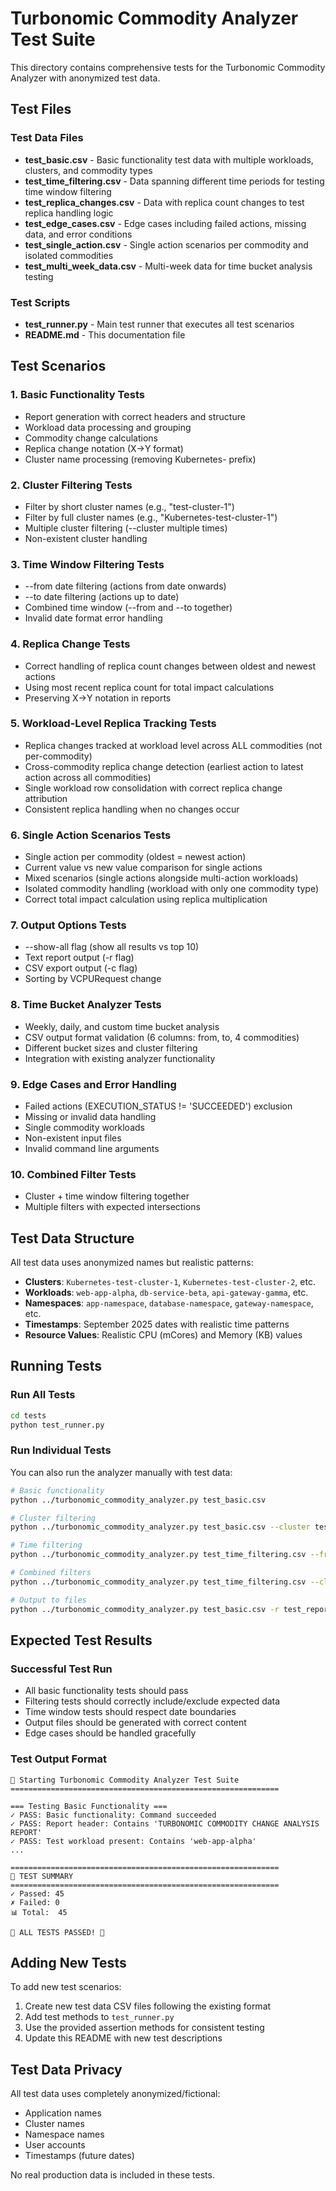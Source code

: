 # Turbonomic Commodity Analyzer Test Suite

This directory contains comprehensive tests for the Turbonomic Commodity Analyzer with anonymized test data.

## Test Files

### Test Data Files
- **test_basic.csv** - Basic functionality test data with multiple workloads, clusters, and commodity types
- **test_time_filtering.csv** - Data spanning different time periods for testing time window filtering
- **test_replica_changes.csv** - Data with replica count changes to test replica handling logic
- **test_edge_cases.csv** - Edge cases including failed actions, missing data, and error conditions
- **test_single_action.csv** - Single action scenarios per commodity and isolated commodities
- **test_multi_week_data.csv** - Multi-week data for time bucket analysis testing

### Test Scripts
- **test_runner.py** - Main test runner that executes all test scenarios
- **README.md** - This documentation file

## Test Scenarios

### 1. Basic Functionality Tests
- Report generation with correct headers and structure
- Workload data processing and grouping
- Commodity change calculations
- Replica change notation (X→Y format)
- Cluster name processing (removing Kubernetes- prefix)

### 2. Cluster Filtering Tests
- Filter by short cluster names (e.g., "test-cluster-1")
- Filter by full cluster names (e.g., "Kubernetes-test-cluster-1")
- Multiple cluster filtering (--cluster multiple times)
- Non-existent cluster handling

### 3. Time Window Filtering Tests
- --from date filtering (actions from date onwards)
- --to date filtering (actions up to date)
- Combined time window (--from and --to together)
- Invalid date format error handling

### 4. Replica Change Tests
- Correct handling of replica count changes between oldest and newest actions
- Using most recent replica count for total impact calculations
- Preserving X→Y notation in reports

### 5. Workload-Level Replica Tracking Tests
- Replica changes tracked at workload level across ALL commodities (not per-commodity)
- Cross-commodity replica change detection (earliest action to latest action across all commodities)
- Single workload row consolidation with correct replica change attribution
- Consistent replica handling when no changes occur

### 6. Single Action Scenarios Tests
- Single action per commodity (oldest = newest action)
- Current value vs new value comparison for single actions
- Mixed scenarios (single actions alongside multi-action workloads)
- Isolated commodity handling (workload with only one commodity type)
- Correct total impact calculation using replica multiplication

### 7. Output Options Tests
- --show-all flag (show all results vs top 10)
- Text report output (-r flag)
- CSV export output (-c flag)
- Sorting by VCPURequest change

### 8. Time Bucket Analyzer Tests
- Weekly, daily, and custom time bucket analysis
- CSV output format validation (6 columns: from, to, 4 commodities)
- Different bucket sizes and cluster filtering
- Integration with existing analyzer functionality

### 9. Edge Cases and Error Handling
- Failed actions (EXECUTION_STATUS != 'SUCCEEDED') exclusion
- Missing or invalid data handling
- Single commodity workloads
- Non-existent input files
- Invalid command line arguments

### 10. Combined Filter Tests
- Cluster + time window filtering together
- Multiple filters with expected intersections

## Test Data Structure

All test data uses anonymized names but realistic patterns:

- **Clusters**: `Kubernetes-test-cluster-1`, `Kubernetes-test-cluster-2`, etc.
- **Workloads**: `web-app-alpha`, `db-service-beta`, `api-gateway-gamma`, etc.
- **Namespaces**: `app-namespace`, `database-namespace`, `gateway-namespace`, etc.
- **Timestamps**: September 2025 dates with realistic time patterns
- **Resource Values**: Realistic CPU (mCores) and Memory (KB) values

## Running Tests

### Run All Tests
```bash
cd tests
python test_runner.py
```

### Run Individual Tests
You can also run the analyzer manually with test data:

```bash
# Basic functionality
python ../turbonomic_commodity_analyzer.py test_basic.csv

# Cluster filtering
python ../turbonomic_commodity_analyzer.py test_basic.csv --cluster test-cluster-1

# Time filtering
python ../turbonomic_commodity_analyzer.py test_time_filtering.csv --from "14 Sep 2025 00:00" --to "16 Sep 2025 23:59"

# Combined filters
python ../turbonomic_commodity_analyzer.py test_time_filtering.csv --cluster time-test-cluster --from "14 Sep 2025 00:00"

# Output to files
python ../turbonomic_commodity_analyzer.py test_basic.csv -r test_report.txt -c test_results.csv --show-all
```

## Expected Test Results

### Successful Test Run
- All basic functionality tests should pass
- Filtering tests should correctly include/exclude expected data
- Time window tests should respect date boundaries
- Output files should be generated with correct content
- Edge cases should be handled gracefully

### Test Output Format
```
🧪 Starting Turbonomic Commodity Analyzer Test Suite
============================================================

=== Testing Basic Functionality ===
✓ PASS: Basic functionality: Command succeeded
✓ PASS: Report header: Contains 'TURBONOMIC COMMODITY CHANGE ANALYSIS REPORT'
✓ PASS: Test workload present: Contains 'web-app-alpha'
...

============================================================
🏁 TEST SUMMARY
============================================================
✓ Passed: 45
✗ Failed: 0
📊 Total:  45

🎉 ALL TESTS PASSED! 🎉
```

## Adding New Tests

To add new test scenarios:

1. Create new test data CSV files following the existing format
2. Add test methods to `test_runner.py`
3. Use the provided assertion methods for consistent testing
4. Update this README with new test descriptions

## Test Data Privacy

All test data uses completely anonymized/fictional:
- Application names
- Cluster names  
- Namespace names
- User accounts
- Timestamps (future dates)

No real production data is included in these tests.
